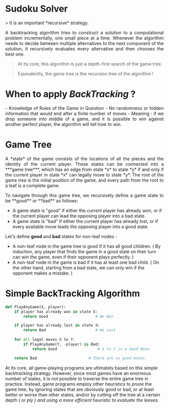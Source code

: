 # Sudoku Solver


<p align="justify">
> It is an important *recursive* strategy.
</p>

<p align="justify">
A backtracking algorithm tries to construct a solution to a computational problem incrementally, one small piece at a time. Whenever the algorithm needs to decide between multiple alternatives to the next component of the solution, it recursively evaluates every alternative and then chooses the best one.
</p>

> At its core, this algorithm is just a depth-first search of the game tree.

> Equivalently, the game tree is the recursion tree of the algorithm !

# When to apply *BackTracking* ?

<p align="justify">
- Knowledge of Rules of the Game in Question
- No randomness or hidden information that would end after a finite number of moves
    - Meaning : if we drop someone into middle of a game, and it is possible to win against another perfect player, the algorithm will tell how to win.
</p>

# Game Tree

<p align="justify">
A *state* of the game consists of the locations of all the pieces and the identity of the current player. These states can be connected into a ***game tree***, which has an edge from state *x* to state *y* if and only if the current player in state *x* can legally move to state *y*. The root of the game tree is the initial position of the game, and every path from the root to a leaf is a complete game. 
</p>

<p align="justify">
To navigate through this game tree, we recursively define a game state to be **good** or **bad** as follows:

- A game state is "good" if either the current player has already won, or if the current player can lead the opposing player into a bad state.
- A game state is "bad" if either the current player has already lost, or if every available move leads the opposing player into a good state.

Let's define **good** and **bad** states for non-leaf nodes :

- A non-leaf node in the game tree is good if it has all good children. ( By induction, any player that finds the game in a good state on their turn can win the game, even if their opponent plays perfectly. )
- A non-leaf node in the game is bad if it has at least one bad child. ( On the other hand, starting from a bad state, we can only win if the opponent makes a mistake. )
</p>

# Simple BackTracking Algorithm


<p align="justify">

```python
def PlayAnyGame(X, player):
	if player has already won in state X:
		return Good                     # We Won

	if player has already lost in state X:
		return Bad                      # We Lost
	
	for all legal moves X to Y:
		if PlayAnyGame(Y, -player) is Bad:
			return Good                  # X to Y is a Good Move.

	return Bad                       # There are no good moves.
```

  At its core, all game-playing programs are ultimately based on this simple backtracking strategy. However, since most games have an enormous number of states, it is not possible to traverse the entire game tree in practice. Instead, game programs employ other heuristics to *prune* the game tree, by ignoring states that are obviously good or bad, or at least better or worse than other states, and/or by cutting off the tree at a certain depth ( or *ply ) and using a more efficient heuristic to evaluate the leaves.*


</p>
